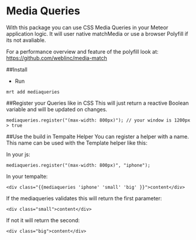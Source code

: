 # Media Queries

With this package you can use CSS Media Queries in your Meteor application logic. It will user native matchMedia or use a browser Polyfill if its not avaliable.

For a performance overview and feature of the polyfill look at: https://github.com/weblinc/media-match


##Install


* Run

```
mrt add mediaqueries
```


##Register your Queries like in CSS
This will just return a reactive Boolean variable and will be updated on changes.

	mediaqueries.register("(max-width: 800px)"); // your window is 1200px
	> true 

##Use the build in Tempalte Helper
You can register a helper with a name. This name can be used with the Template helper like this:

In your js:

	mediaqueries.register("(max-width: 800px)", "iphone");
	
In your tempalte:

	<div class="{{mediaqueries 'iphone' 'small' 'big' }}">content</div>

If the mediaqueries validates this will return the first parameter:

	<div class="small">content</div>

If not it will return the second:

	<div class="big">content</div>
